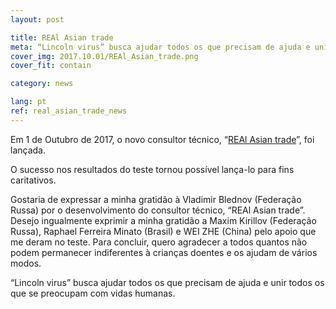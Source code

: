 ```yaml
---
layout: post

title: REAl Asian trade
meta: “Lincoln virus” busca ajudar todos os que precisam de ajuda e unir todos os que se preocupam com vidas humanas.
cover_img: 2017.10.01/REAl_Asian_trade.png
cover_fit: contain

category: news

lang: pt
ref: real_asian_trade_news
---
```


Em 1 de Outubro de 2017, o novo consultor técnico, “<a href="https://lincolnvirus.com/pt/ea/real_asian_trade.html" target="_blank">REAl Asian trade</a>”, foi lançada.
 
O sucesso nos resultados do teste tornou possível lança-lo para fins caritativos. 

Gostaria de expressar a minha gratidão à Vladimir Blednov  (Federação Russa) por o desenvolvimento do consultor técnico, “REAl Asian trade”.
Desejo ingualmente exprimir a minha gratidão a Maxim Kirillov (Federação Russa), Raphael Ferreira Minato (Brasil) e WEI ZHE (China) pelo apoio que me deram no teste.
Para concluir, quero agradecer a todos quantos não podem permanecer indiferentes à crianças doentes e os ajudam de vários modos. 

“Lincoln virus” busca ajudar todos os que precisam de ajuda e unir todos os que se preocupam com vidas humanas.
